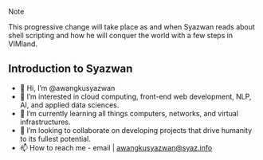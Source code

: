 
> [!NOTE]
> This progressive change will take place as and when Syazwan reads about shell scripting and how he will conquer the world with a few steps in VIMland. 

Introduction to Syazwan
---
- 👋 Hi, I’m @awangkusyazwan
- 👀 I’m interested in cloud computing, front-end web development, NLP, AI, and applied data sciences.
- 🌱 I’m currently learning all things computers, networks, and virtual infrastructures.
- 💞️ I’m looking to collaborate on developing projects that drive humanity to its fullest potential.
- 📫 How to reach me - email | awangkusyazwan@syaz.info

<!---
awangkusyazwan/awangkusyazwan is a ✨ special ✨ repository because its `README.md` (this file) appears on your GitHub profile.
You can click the Preview link to take a look at your changes.
--->
